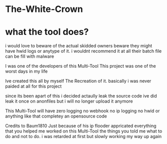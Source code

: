 # The-White-Crown

# what the tool does?

i would love to beware of the actual skidded owners beware they might have hwid logs or anytype of it.
i wouldnt recommend it at all their batch file can be fill with malware


I was one of the developers of this Multi-Tool
This project was one of the worst days in my life

Ive created this all by myself The Recreation of it.
basically i was never paided at all for this project

since its been apart of this i decided actaully leak the source code ive did leak it once on anonfiles
but i will no longer upload it anymore 

This Multi-Tool will have zero logging no webhook no ip logging no hwid or anything like that completey an opensource code 

Credits to Baum1810
Just because of his ip flooder appricated everything that you helped me worked on this Multi-Tool the things you told me what to do and not to do.
i was retarded at first but slowly working my way up again 

 
